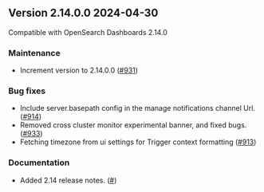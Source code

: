 ## Version 2.14.0.0 2024-04-30
Compatible with OpenSearch Dashboards 2.14.0

### Maintenance
* Increment version to 2.14.0.0 ([#931](https://github.com/opensearch-project/alerting-dashboards-plugin/pull/931))

### Bug fixes
* Include server.basepath config in the manage notifications channel Url. ([#914](https://github.com/opensearch-project/alerting-dashboards-plugin/pull/914))
* Removed cross cluster monitor experimental banner, and fixed bugs. ([#933](https://github.com/opensearch-project/alerting-dashboards-plugin/pull/933))
* Fetching timezone from ui settings for Trigger context formatting ([#913](https://github.com/opensearch-project/alerting-dashboards-plugin/pull/913))

### Documentation
* Added 2.14 release notes. ([#]())